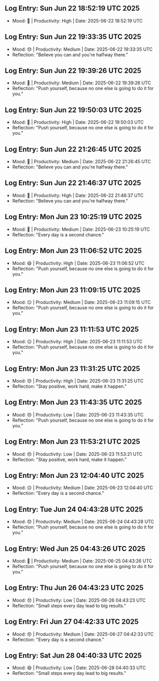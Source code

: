## Log Entry: Sun Jun 22 18:52:19 UTC 2025
- Mood: 🙂 | Productivity: High | Date: 2025-06-22 18:52:19 UTC

## Log Entry: Sun Jun 22 19:33:35 UTC 2025
- Mood: 😞 | Productivity: Medium | Date: 2025-06-22 19:33:35 UTC
- Reflection: "Believe you can and you're halfway there."

## Log Entry: Sun Jun 22 19:39:26 UTC 2025
- Mood: 🙁 | Productivity: Medium | Date: 2025-06-22 19:39:26 UTC
- Reflection: "Push yourself, because no one else is going to do it for you."

## Log Entry: Sun Jun 22 19:50:03 UTC 2025
- Mood: 🙂 | Productivity: High | Date: 2025-06-22 19:50:03 UTC
- Reflection: "Push yourself, because no one else is going to do it for you."

## Log Entry: Sun Jun 22 21:26:45 UTC 2025
- Mood: 🙁 | Productivity: Medium | Date: 2025-06-22 21:26:45 UTC
- Reflection: "Believe you can and you're halfway there."

## Log Entry: Sun Jun 22 21:46:37 UTC 2025
- Mood: 🙂 | Productivity: High | Date: 2025-06-22 21:46:37 UTC
- Reflection: "Believe you can and you're halfway there."

## Log Entry: Mon Jun 23 10:25:19 UTC 2025
- Mood: 🙂 | Productivity: Medium | Date: 2025-06-23 10:25:19 UTC
- Reflection: "Every day is a second chance."

## Log Entry: Mon Jun 23 11:06:52 UTC 2025
- Mood: 😄 | Productivity: High | Date: 2025-06-23 11:06:52 UTC
- Reflection: "Push yourself, because no one else is going to do it for you."

## Log Entry: Mon Jun 23 11:09:15 UTC 2025
- Mood: 😐 | Productivity: Medium | Date: 2025-06-23 11:09:15 UTC
- Reflection: "Push yourself, because no one else is going to do it for you."

## Log Entry: Mon Jun 23 11:11:53 UTC 2025
- Mood: 😐 | Productivity: High | Date: 2025-06-23 11:11:53 UTC
- Reflection: "Push yourself, because no one else is going to do it for you."

## Log Entry: Mon Jun 23 11:31:25 UTC 2025
- Mood: 😞 | Productivity: High | Date: 2025-06-23 11:31:25 UTC
- Reflection: "Stay positive, work hard, make it happen."

## Log Entry: Mon Jun 23 11:43:35 UTC 2025
- Mood: 😞 | Productivity: Low | Date: 2025-06-23 11:43:35 UTC
- Reflection: "Push yourself, because no one else is going to do it for you."

## Log Entry: Mon Jun 23 11:53:21 UTC 2025
- Mood: 😞 | Productivity: Low | Date: 2025-06-23 11:53:21 UTC
- Reflection: "Stay positive, work hard, make it happen."

## Log Entry: Mon Jun 23 12:04:40 UTC 2025
- Mood: 😐 | Productivity: Medium | Date: 2025-06-23 12:04:40 UTC
- Reflection: "Every day is a second chance."

## Log Entry: Tue Jun 24 04:43:28 UTC 2025
- Mood: 😞 | Productivity: Medium | Date: 2025-06-24 04:43:28 UTC
- Reflection: "Push yourself, because no one else is going to do it for you."

## Log Entry: Wed Jun 25 04:43:26 UTC 2025
- Mood: 🙁 | Productivity: Medium | Date: 2025-06-25 04:43:26 UTC
- Reflection: "Push yourself, because no one else is going to do it for you."

## Log Entry: Thu Jun 26 04:43:23 UTC 2025
- Mood: 😞 | Productivity: Low | Date: 2025-06-26 04:43:23 UTC
- Reflection: "Small steps every day lead to big results."

## Log Entry: Fri Jun 27 04:42:33 UTC 2025
- Mood: 😞 | Productivity: Medium | Date: 2025-06-27 04:42:33 UTC
- Reflection: "Every day is a second chance."

## Log Entry: Sat Jun 28 04:40:33 UTC 2025
- Mood: 😄 | Productivity: Low | Date: 2025-06-28 04:40:33 UTC
- Reflection: "Small steps every day lead to big results."

